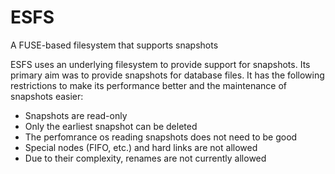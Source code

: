 ESFS
====

A FUSE-based filesystem that supports snapshots

ESFS uses an underlying filesystem to provide support for snapshots. Its primary aim was to provide snapshots for database files. It has the following restrictions to make its performance better and the maintenance of snapshots easier:

- Snapshots are read-only
- Only the earliest snapshot can be deleted
- The perfomrance os reading snapshots does not need to be good
- Special nodes (FIFO, etc.) and hard links are not allowed
- Due to their complexity, renames are not currently allowed


